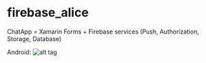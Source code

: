 # firebase_alice
ChatApp = Xamarin Forms + Firebase services (Push, Authorization, Storage, Database)

Android:
![alt tag](https://github.com/SergeyMNet/firebase_alice/blob/master/scr/alice_droid.gif)

